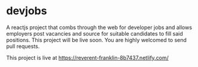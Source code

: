 # devjobs
A reactjs project that combs through the web for developer jobs and allows employers post vacancies and source for suitable candidates to fill said positions. 
This project will be live soon.
You are highly welcomed to send pull requests.

This project is live at https://reverent-franklin-8b7437.netlify.com/
